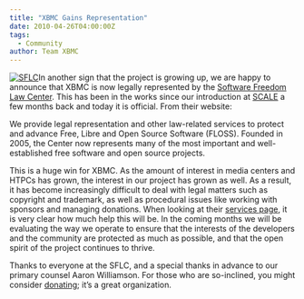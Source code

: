 ```yaml
---
title: "XBMC Gains Representation"
date: 2010-04-26T04:00:00Z
tags:
  - Community
author: Team XBMC
---
```


[![](/images/blog/sflc-139x101.jpeg "SFLC")](http://www.softwarefreedom.org)In another sign that the project is growing up, we are happy to announce that XBMC is now legally represented by the [Software Freedom Law Center](http://www.softwarefreedom.org/). This has been in the works since our introduction at [SCALE](/article/scale-2010-report) a few months back and today it is official. From their website:

We provide legal representation and other law-related services to protect and advance Free, Libre and Open Source Software (FLOSS). Founded in 2005, the Center now represents many of the most important and well-established free software and open source projects.

This is a huge win for XBMC. As the amount of interest in media centers and HTPCs has grown, the interest in our project has grown as well. As a result, it has become increasingly difficult to deal with legal matters such as copyright and trademark, as well as procedural issues like working with sponsors and managing donations. When looking at their [services page](http://www.softwarefreedom.org/services/), it is very clear how much help this will be. In the coming months we will be evaluating the way we operate to ensure that the interests of the developers and the community are protected as much as possible, and that the open spirit of the project continues to thrive.

Thanks to everyone at the SFLC, and a special thanks in advance to our primary counsel Aaron Williamson. For those who are so-inclined, you might consider [donating](http://www.softwarefreedom.org/donate/); it’s a great organization.
